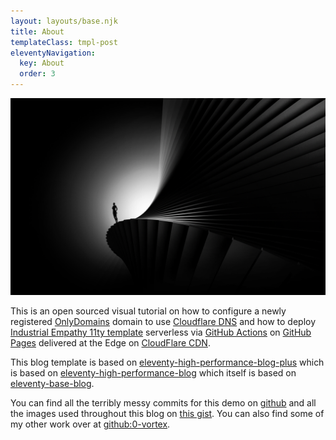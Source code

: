 ```yaml
---
layout: layouts/base.njk
title: About
templateClass: tmpl-post
eleventyNavigation:
  key: About
  order: 3
---
```


![sine](/img/sine.jpg)

This is an open sourced visual tutorial on how to configure a newly registered [OnlyDomains](https://www.onlydomains.com) domain to use [Cloudflare DNS](https://www.cloudflare.com/en-gb/dns/) and how to deploy [Industrial Empathy 11ty template](https://www.industrialempathy.com/posts/eleventy-high-performance-blog/) serverless via [GitHub Actions](https://github.com/features/actions) on [GitHub Pages](https://pages.github.com) delivered at the Edge on [CloudFlare CDN](https://www.cloudflare.com/en-gb/cdn/).

This blog template is based on [eleventy-high-performance-blog-plus](https://github.com/0-vortex/eleventy-high-performance-blog-plus) which is based on [eleventy-high-performance-blog](https://www.industrialempathy.com/posts/eleventy-high-performance-blog/) which itself is based on [eleventy-base-blog](https://github.com/11ty/eleventy-base-blog).

You can find all the terribly messy commits for this demo on [github](https://github.com/0-vortex/eleventy-high-performance-blog-plus/commits/main) and all the images used throughout this blog on [this gist](https://gist.github.com/0-vortex/8c1147b957f88b7ceaa85d3b22843803). You can also find some of my other work over at [github:0-vortex](https://github.com/0-vortex).
